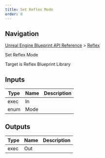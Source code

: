```yaml
---
title: Set Reflex Mode
order: 8
---
```

## Navigation

[Unreal Engine Blueprint API Reference](https://dev.epicgames.com/documentation/en-us/unreal-engine/BlueprintAPI) > [Reflex](https://dev.epicgames.com/documentation/en-us/unreal-engine/BlueprintAPI/Reflex)

Set Reflex Mode

Target is Reflex Blueprint Library

## Inputs

| Type | Name | Description |
| --- | --- | --- |
| exec | In |  |
| enum | Mode |  |

## Outputs

| Type | Name | Description |
| --- | --- | --- |
| exec | Out |  |
